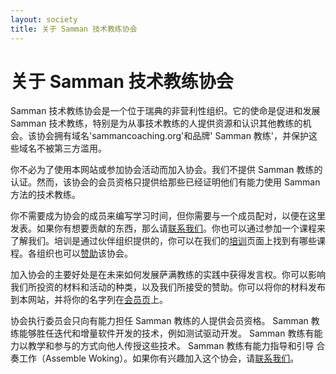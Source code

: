 ```yaml
---
layout: society
title: 关于 Samman 技术教练协会
---
```


# 关于 Samman 技术教练协会

Samman 技术教练协会是一个位于瑞典的非营利性组织。它的使命是促进和发展 Samman 技术教练，特别是为从事技术教练的人提供资源和认识其他教练的机会。该协会拥有域名'sammancoaching.org'和品牌' Samman 教练'，并保护这些域名不被第三方滥用。

你不必为了使用本网站或参加协会活动而加入协会。我们不提供 Samman 教练的认证。然而，该协会的会员资格只提供给那些已经证明他们有能力使用 Samman 方法的技术教练。

你不需要成为协会的成员来编写学习时间，但你需要与一个成员配对，以便在这里发表。如果你有想要贡献的东西，那么请[联系我们](/contact.html)。你也可以通过参加一个课程来了解我们。培训是通过伙伴组织提供的，你可以在我们的[培训](training.html)页面上找到有哪些课程。各组织也可以[赞助](sponsorship.html)该协会。

加入协会的主要好处是在未来如何发展萨满教练的实践中获得发言权。你可以影响我们所投资的材料和活动的种类，以及我们所接受的赞助。你可以将你的材料发布到本网站，并将你的名字列在[会员页](contributors/index.html)上。

协会执行委员会只向有能力担任 Samman 教练的人提供会员资格。 Samman 教练能够胜任迭代和增量软件开发的技术，例如测试驱动开发。 Samman 教练有能力以教学和参与的方式向他人传授这些技术。 Samman 教练有能力指导和引导 合奏工作（Assemble Woking）。如果你有兴趣加入这个协会，请[联系我们](/contact.html)。


